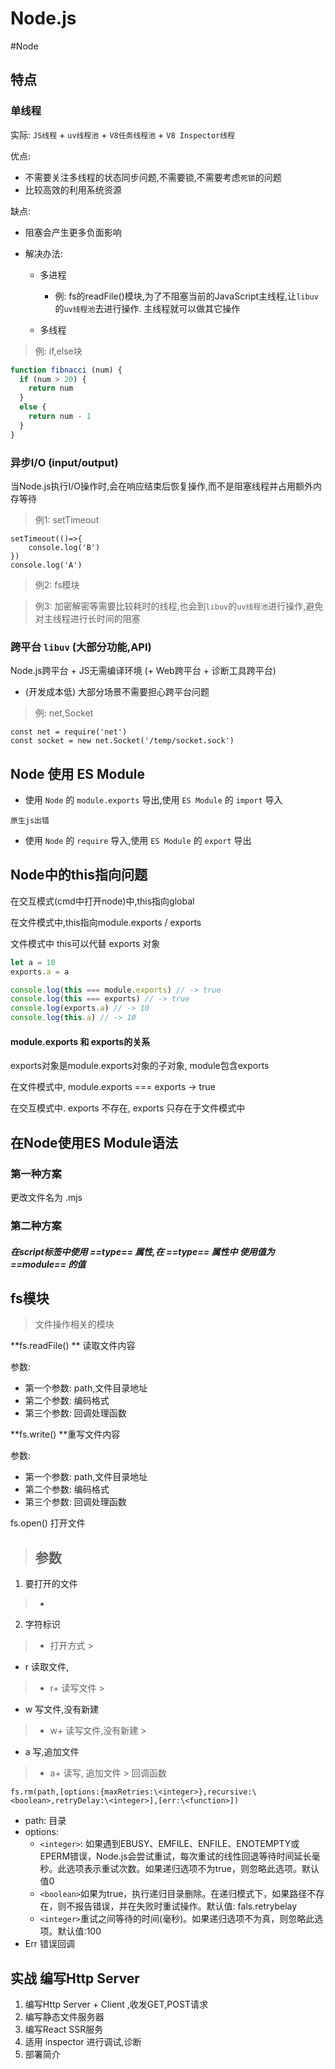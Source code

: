 # Node.js

#Node

## 特点

### 单线程

实际:
`JS线程` + `uv线程池` + `V8任务线程池` + `V8 Inspector线程`

优点:

- 不需要关注多线程的状态同步问题,不需要锁,不需要考虑`死锁`的问题
- 比较高效的利用系统资源

缺点:

- 阻塞会产生更多负面影响

+ 解决办法:
    - 多进程
        - 例:
          fs的readFile()模块,为了不阻塞当前的JavaScript主线程,让`libuv`的`uv线程池`去进行操作. 主线程就可以做其它操作

    - 多线程

> 例: if,else块

```js
function fibnacci (num) {
  if (num > 20) {
    return num
  }
  else {
    return num - 1
  }
}
```

### 异步I/O (input/output)

当Node.js执行I/O操作时,会在响应结束后恢复操作,而不是阻塞线程并占用额外内存等待

> 例1: setTimeout

```
setTimeout(()=>{
    console.log('B')
})
console.log('A')
```

> 例2: fs模块

> 例3: 加密解密等需要比较耗时的线程,也会到`libuv`的`uv线程池`进行操作,避免对主线程进行长时间的阻塞

### 跨平台 `libuv` (大部分功能,API)

Node.js跨平台 + JS无需编译环境 (+ Web跨平台 + 诊断工具跨平台)

- (开发成本低) 大部分场景不需要担心跨平台问题

> 例: net,Socket

```
const net = require('net')
const socket = new net.Socket('/temp/socket.sock')
```

## Node 使用 ES Module

- 使用 `Node` 的 `module.exports` 导出,使用 `ES Module` 的 `import` 导入

```
原生js出错
```

- 使用 `Node` 的 `require` 导入,使用 `ES Module` 的 `export` 导出

## Node中的this指向问题

在交互模式(cmd中打开node)中,this指向global

在文件模式中,this指向module.exports / exports

文件模式中 this可以代替 exports 对象

```js
let a = 10
exports.a = a

console.log(this === module.exports) // -> true
console.log(this === exports) // -> true
console.log(exports.a) // -> 10
console.log(this.a) // -> 10
```

#### module.exports 和 exports的关系

exports对象是module.exports对象的子对象, module包含exports

在文件模式中, module.exports === exports -> true

在交互模式中. exports 不存在, exports 只存在于文件模式中

## 在Node使用ES Module语法

### 第一种方案

更改文件名为 .mjs

### 第二种方案

##### 在script标签中使用 ==type== 属性,在 ==type== 属性中 使用值为 ==module== 的值

## fs模块

> 文件操作相关的模块

**fs.readFile() ** 读取文件内容

参数:

- 第一个参数: path,文件目录地址
- 第二个参数: 编码格式
- 第三个参数: 回调处理函数

**fs.write() **重写文件内容

参数:

- 第一个参数: path,文件目录地址
- 第二个参数: 编码格式
- 第三个参数: 回调处理函数

fs.open() 打开文件
> 参数
> -

1. 要打开的文件

> -

2. 字符标识

> - 打开方式
    >

+ r 读取文件,

> + r+ 读写文件
    >

+ w 写文件,没有新建

> + w+ 读写文件,没有新建
    >

+ a 写,追加文件

> + a+ 读写, 追加文件
    > 回调函数

`fs.rm(path,[options:{maxRetries:\<integer>},recursive:\<boolean>,retryDelay:\<integer>],[err:\<function>])`

- path: 目录
- options:
    - `<integer>`:
      如果遇到EBUSY、EMFILE、ENFILE、ENOTEMPTY或EPERM错误，Node.js会尝试重试，每次重试的线性回退等待时间延长毫秒。此选项表示重试次数。如果递归选项不为true，则忽略此选项。默认值0
    - `<boolean>`如果为true，执行递归目录删除。在递归模式下，如果路径不存在，则不报告错误，并在失败时重试操作。默认值:
      fals.retrybelay
    - `<integer>`重试之间等待的时间(毫秒)。如果递归选项不为真，则忽略此选项。默认值:100
- Err 错误回调

## 实战 编写Http Server

1. 编写Http Server + Client ,收发GET,POST请求
2. 编写静态文件服务器
3. 编写React SSR服务
4. 适用 inspector 进行调试,诊断
5. 部署简介
